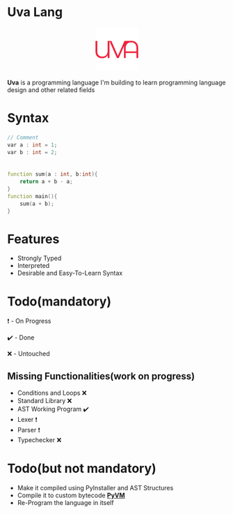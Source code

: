 # Uva Lang

<p align="center">
<img src="assets/logo.png" width=100>
</p>

**Uva** is a programming language I'm building to learn programming language design and other related fields

# Syntax
```d
// Comment
var a : int = 1;
var b : int = 2;


function sum(a : int, b:int){
	return a + b - a;
}
function main(){
	sum(a + b);
}
```

# Features
* Strongly Typed
* Interpreted
* Desirable and Easy-To-Learn Syntax

# Todo(mandatory)
❗ - On Progress

✔️ - Done

❌ - Untouched
## Missing Functionalities(work on progress)
* Conditions and Loops ❌
* Standard Library ❌
* AST Working Program ✔️
* Lexer ❗
* Parser ❗
* Typechecker ❌


# Todo(but not mandatory)
* Make it compiled using PyInstaller and AST Structures
* Compile it to custom bytecode [**PyVM**](https://github.com/unknown989/PyVM)
* Re-Program the language in itself